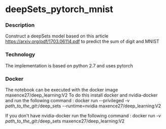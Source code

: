 # deepSets_pytorch_mnist
### Description
Construct a deepSets model based on this article https://arxiv.org/pdf/1703.06114.pdf to predict the sum of digit and MNIST

### Technology
The implementation is based on python 2.7 and uses pytorch

### Docker
The notebook can be executed with the docker image maxence27/deep_learning:V2
To do this install docker and nvidia-docker and run the following command :
docker run --privileged -v *path_to_the_git*:/deep_sets --runtime=nvidia maxence27/deep_learning:V2

If you don't have nvidia-docker run the following command :
docker run -v *path_to_the_git*:/deep_sets maxence27/deep_learning:V2
